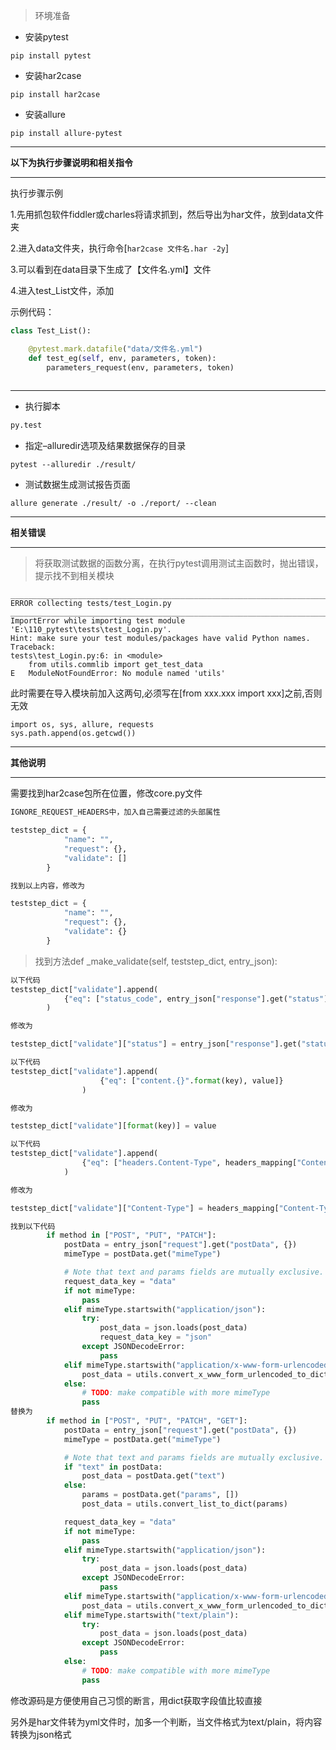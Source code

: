 >环境准备

- 安装pytest
```
pip install pytest
```
- 安装har2case
```
pip install har2case
```
- 安装allure
```
pip install allure-pytest
```
<!-- more -->

---

**以下为执行步骤说明和相关指令**

---

执行步骤示例

1.先用抓包软件fiddler或charles将请求抓到，然后导出为har文件，放到data文件夹

2.进入data文件夹，执行命令[``` har2case 文件名.har -2y ```]

3.可以看到在data目录下生成了【文件名.yml】文件

4.进入test_List文件，添加

示例代码：
```python
class Test_List():

    @pytest.mark.datafile("data/文件名.yml")
    def test_eg(self, env, parameters, token):
        parameters_request(env, parameters, token)
        
```
---

- 执行脚本
```python
py.test
```
- 指定–alluredir选项及结果数据保存的目录
```
pytest --alluredir ./result/
```
- 测试数据生成测试报告页面
```
allure generate ./result/ -o ./report/ --clean
```

---

**相关错误**

---

>将获取测试数据的函数分离，在执行pytest调用测试主函数时，抛出错误，提示找不到相关模块
```
__________________________________________________________________________________________________ ERROR collecting tests/test_Login.py __________________________________________________________________________________________________
ImportError while importing test module 'E:\110_pytest\tests\test_Login.py'.
Hint: make sure your test modules/packages have valid Python names.
Traceback:
tests\test_Login.py:6: in <module>
    from utils.commlib import get_test_data
E   ModuleNotFoundError: No module named 'utils'
```

此时需要在导入模块前加入这两句,必须写在[from xxx.xxx import xxx]之前,否则无效
```
import os, sys, allure, requests
sys.path.append(os.getcwd())
```

---

**其他说明**

---


需要找到har2case包所在位置，修改core.py文件
```python
IGNORE_REQUEST_HEADERS中，加入自己需要过滤的头部属性
```

```python
teststep_dict = {
            "name": "",
            "request": {},
            "validate": []
        }

找到以上内容，修改为

teststep_dict = {
            "name": "",
            "request": {},
            "validate": {}
        }
```
>找到方法def _make_validate(self, teststep_dict, entry_json):

```python
以下代码
teststep_dict["validate"].append(
            {"eq": ["status_code", entry_json["response"].get("status")]}
        )

修改为

teststep_dict["validate"]["status"] = entry_json["response"].get("status")
```

```python
以下代码
teststep_dict["validate"].append(
                    {"eq": ["content.{}".format(key), value]}
                )

修改为

teststep_dict["validate"][format(key)] = value

```

```python
以下代码
teststep_dict["validate"].append(
                {"eq": ["headers.Content-Type", headers_mapping["Content-Type"]]}
            )

修改为

teststep_dict["validate"]["Content-Type"] = headers_mapping["Content-Type"]

```

```python
找到以下代码
        if method in ["POST", "PUT", "PATCH"]:
            postData = entry_json["request"].get("postData", {})
            mimeType = postData.get("mimeType")

            # Note that text and params fields are mutually exclusive.
            request_data_key = "data"
            if not mimeType:
                pass
            elif mimeType.startswith("application/json"):
                try:
                    post_data = json.loads(post_data)
                    request_data_key = "json"
                except JSONDecodeError:
                    pass
            elif mimeType.startswith("application/x-www-form-urlencoded"):
                post_data = utils.convert_x_www_form_urlencoded_to_dict(post_data)
            else:
                # TODO: make compatible with more mimeType
                pass
替换为
        if method in ["POST", "PUT", "PATCH", "GET"]:
            postData = entry_json["request"].get("postData", {})
            mimeType = postData.get("mimeType")

            # Note that text and params fields are mutually exclusive.
            if "text" in postData:
                post_data = postData.get("text")
            else:
                params = postData.get("params", [])
                post_data = utils.convert_list_to_dict(params)

            request_data_key = "data"
            if not mimeType:
                pass
            elif mimeType.startswith("application/json"):
                try:
                    post_data = json.loads(post_data)
                except JSONDecodeError:
                    pass
            elif mimeType.startswith("application/x-www-form-urlencoded"):
                post_data = utils.convert_x_www_form_urlencoded_to_dict(post_data)
            elif mimeType.startswith("text/plain"):
                try:
                    post_data = json.loads(post_data)
                except JSONDecodeError:
                    pass
            else:
                # TODO: make compatible with more mimeType
                pass
```

修改源码是方便使用自己习惯的断言，用dict获取字段值比较直接

另外是har文件转为yml文件时，加多一个判断，当文件格式为text/plain，将内容转换为json格式

